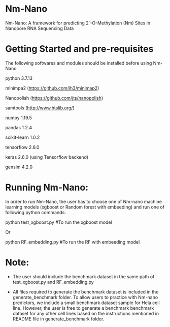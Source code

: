 # Nm-Nano
Nm-Nano: A framework for predicting 2´-O-Methylation (Nm) Sites in Nanopore RNA Sequencing Data

# Getting Started and pre-requisites
The following softwares and modules should be installed before using  Nm-Nano

python 3.7.13

minimpa2 (https://github.com/lh3/minimap2)

Nanopolish (https://github.com/jts/nanopolish)

samtools (http://www.htslib.org/)

numpy 1.19.5

pandas 1.2.4

scikit-learn 1.0.2 

tensorflow 2.6.0

keras 2.6.0 (using Tensorflow backend)

gensim  4.2.0


# Running  Nm-Nano:

In order to run  Nm-Nano, the user has to choose one of Nm-nano machine learning models (xgboost or Random forest with embeeding) and run one of following python commands:

python test_xgboost.py      #To run the xgboost model

Or 

python RF_embedding.py           #To run the RF with embeeding model


# Note:
- The user should include the benchmark dataset in the same path of test_xgboost.py and RF_embedding.py

- All files required to generate the benchmark dataset is included in the generate_benchmark folder. To allow users to practice with Nm-nano predictors, we include a small benchmark dataset sample for Hela cell line. However, the user is free to generate a benchmark benchmark dataset for any other cell lines based on the instructions mentioned in README file in generate_benchmark folder.
